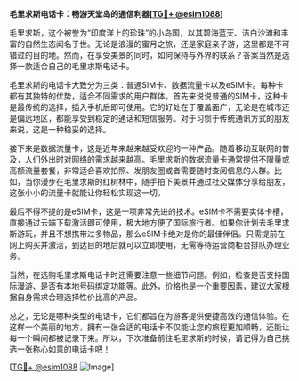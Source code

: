 **毛里求斯电话卡：畅游天堂岛的通信利器[[TG💪+ @esim1088](https://t.me/s/esim1088)]**

毛里求斯，这个被誉为“印度洋上的珍珠”的小岛国，以其碧海蓝天、洁白沙滩和丰富的自然生态闻名于世。无论是浪漫的蜜月之旅，还是家庭亲子游，这里都是不可错过的目的地。然而，在享受美景的同时，如何保持与外界的联系？答案当然是选择一款适合自己的毛里求斯电话卡。

毛里求斯的电话卡大致分为三类：普通SIM卡、数据流量卡以及eSIM卡。每种卡都有其独特的优势，适合不同需求的用户群体。首先来说说普通的SIM卡，这种卡是最传统的选择，插入手机后即可使用。它的好处在于覆盖面广，无论是在城市还是偏远地区，都能享受到稳定的通话和短信服务。对于习惯于传统通讯方式的朋友来说，这是一种稳妥的选择。

接下来是数据流量卡，这是近年来越来越受欢迎的一种产品。随着移动互联网的普及，人们外出时对网络的需求越来越高。毛里求斯的数据流量卡通常提供不限量或高额流量套餐，非常适合喜欢拍照、发朋友圈或者需要随时查阅信息的人群。比如，当你漫步在毛里求斯的红树林中，随手拍下美景并通过社交媒体分享给朋友，这张小小的流量卡就能让你轻松实现这一切。

最后不得不提的是eSIM卡，这是一项非常先进的技术。eSIM卡不需要实体卡槽，直接通过云端下载激活即可使用，极大地方便了国际旅行者。如果你计划去毛里求斯游玩，并且不想携带过多物品，那么eSIM卡绝对是你的最佳伴侣。只需提前在网上购买并激活，到达目的地后就可以立即使用，无需等待运营商柜台排队办理业务。

当然，在选购毛里求斯电话卡时还需要注意一些细节问题。例如，检查是否支持国际漫游、是否有本地号码绑定功能等。此外，价格也是一个重要因素，建议大家根据自身需求合理选择性价比高的产品。

总之，无论是哪种类型的电话卡，它们都旨在为游客提供便捷高效的通信体验。在这样一个美丽的地方，拥有一张合适的电话卡不仅能让您的旅程更加顺畅，还能让每一个瞬间都被记录下来。所以，下次准备前往毛里求斯的时候，请记得为自己挑选一张称心如意的电话卡吧！

[[TG💪+ @esim1088](https://t.me/s/esim1088) ![Image](https://i.postimg.cc/4NQfJmqS/Snipaste-2025-05-13-00-14-12.png)]